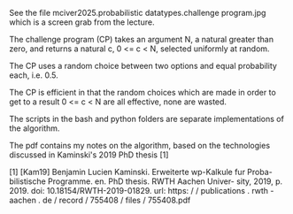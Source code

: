 See the file mciver2025.probabilistic datatypes.challenge program.jpg which is a screen grab from the lecture.

The challenge program (CP) takes an argument N, a natural greater than zero, and returns a natural c, 0 <= c < N, selected uniformly at random. 

The CP uses a random choice between two options and equal probability each, i.e. 0.5.

The CP is efficient in that the random choices which are made in order to get to a result 0 <= c < N are all effective, none are wasted.

The scripts in the bash and python folders are separate implementations of the algorithm.

The pdf contains my notes on the algorithm, based on the technologies discussed in Kaminski's 2019 PhD thesis [1]

[1] [Kam19] Benjamin Lucien Kaminski. Erweiterte wp-Kalkule fur Proba-
bilistische Programme. en. PhD thesis. RWTH Aachen Univer-
sity, 2019, p. 2019. doi: 10.18154/RWTH-2019-01829. url: https:
/ / publications . rwth - aachen . de / record / 755408 / files /
755408.pdf
